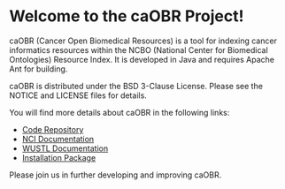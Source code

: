 Welcome to the caOBR Project!
==============================

caOBR (Cancer Open Biomedical Resources) is a tool for indexing cancer informatics resources within the NCBO (National Center for Biomedical Ontologies) Resource Index.
It is developed in Java and requires Apache Ant for building.

caOBR is distributed under the BSD 3-Clause License. Please see the NOTICE and LICENSE files for details.

You will find more details about caOBR in the following links:


 * [Code Repository](https://github.com/NCIP/caobr)
 * [NCI Documentation](https://gforge.nci.nih.gov/docman/index.php?group_id=639&selected_doc_group_id=5376&language_id=1)
 * [WUSTL Documentation](http://www.bioontology.org/caOBR)
 * [Installation Package](https://gforge.nci.nih.gov/frs/?group_id=639&release_id=3985)
 
Please join us in further developing and improving caOBR.
